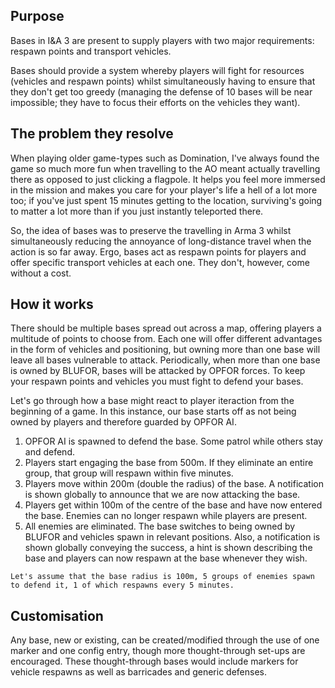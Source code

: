 ## Purpose
Bases in I&A 3 are present to supply players with two major requirements: respawn points and transport vehicles.

Bases should provide a system whereby players will fight for resources (vehicles and respawn points) whilst simultaneously having to ensure that they don't get too greedy (managing the defense of 10 bases will be near impossible; they have to focus their efforts on the vehicles they want).

## The problem they resolve
When playing older game-types such as Domination, I've always found the game so much more fun when travelling to the AO meant actually travelling there as opposed to just clicking a flagpole. It helps you feel more immersed in the mission and makes you care for your player's life a hell of a lot more too; if you've just spent 15 minutes getting to the location, surviving's going to matter a lot more than if you just instantly teleported there.

So, the idea of bases was to preserve the travelling in Arma 3 whilst simultaneously reducing the annoyance of long-distance travel when the action is so far away. Ergo, bases act as respawn points for players and offer specific transport vehicles at each one. They don't, however, come without a cost.

## How it works
There should be multiple bases spread out across a map, offering players a multitude of points to choose from. Each one will offer different advantages in the form of vehicles and positioning, but owning more than one base will leave all bases vulnerable to attack. Periodically, when more than one base is owned by BLUFOR, bases will be attacked by OPFOR forces. To keep your respawn points and vehicles you must fight to defend your bases.

Let's go through how a base might react to player iteraction from the beginning of a game. In this instance, our base starts off as not being owned by players and therefore guarded by OPFOR AI.

1. OPFOR AI is spawned to defend the base. Some patrol while others stay and defend.
2. Players start engaging the base from 500m. If they eliminate an entire group, that group will respawn within five minutes.
3. Players move within 200m (double the radius) of the base. A notification is shown globally to announce that we are now attacking the base.
4. Players get within 100m of the centre of the base and have now entered the base. Enemies can no longer respawn while players are present.
5. All enemies are eliminated. The base switches to being owned by BLUFOR and vehicles spawn in relevant positions. Also, a notification is shown globally conveying the success, a hint is shown describing the base and players can now respawn at the base whenever they wish.

```text
Let's assume that the base radius is 100m, 5 groups of enemies spawn to defend it, 1 of which respawns every 5 minutes.
```

## Customisation
Any base, new or existing, can be created/modified through the use of one marker and one config entry, though more thought-through set-ups are encouraged. These thought-through bases would include markers for vehicle respawns as well as barricades and generic defenses.